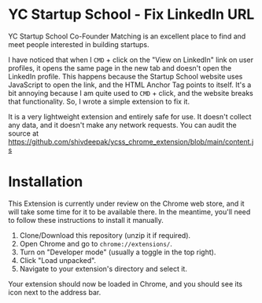 # YC Startup School - Fix LinkedIn URL

YC Startup School Co-Founder Matching is an excellent place to find and meet people interested in building startups.

I have noticed that when I `CMD` + click on the "View on LinkedIn" link on user profiles, it opens the same page in the new tab and doesn't open the LinkedIn profile. This happens because the Startup School website uses JavaScript to open the link, and the HTML Anchor Tag points to itself. It's a bit annoying because I am quite used to `CMD` + click, and the website breaks that functionality. So, I wrote a simple extension to fix it.

It is a very lightweight extension and entirely safe for use. It doesn't collect any data, and it doesn't make any network requests. You can audit the source at https://github.com/shivdeepak/ycss_chrome_extension/blob/main/content.js


# Installation

This Extension is currently under review on the Chrome web store, and it will take some time for it to be available there. In the meantime, you'll need to follow these instructions to install it manually.

1. Clone/Download this repository (unzip it if required).
2. Open Chrome and go to `chrome://extensions/`.
3. Turn on "Developer mode" (usually a toggle in the top right).
4. Click "Load unpacked".
5. Navigate to your extension's directory and select it.

Your extension should now be loaded in Chrome, and you should see its icon next to the address bar.
